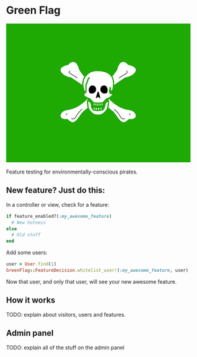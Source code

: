 # Green Flag

![Green Flag Logo](./green_flag.png?raw=true)

Feature testing for environmentally-conscious pirates.

## New feature?  Just do this:

In a controller or view, check for a feature:
```ruby
if feature_enabled?(:my_awesome_feature)
  # New hotness
else
  # Old stuff
end
```

Add some users:
```ruby
user = User.find(1)
GreenFlag::FeatureDecision.whitelist_user!(:my_awesome_feature, user)
```

Now that user, and only that user, will see your new awesome feature.

## How it works

TODO: explain about visitors, users and features.

## Admin panel

TODO: explain all of the stuff on the admin panel

